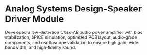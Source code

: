 # Analog Systems Design-Speaker Driver Module
Developed a low-distortion Class‑AB audio power amplifier with bias stabilization, SPICE simulation, optimized PCB layout, audio‑grade components, and oscilloscope validation to ensure high gain, wide bandwidth, and high‑fidelity sound.
